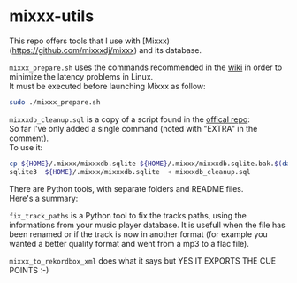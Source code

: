 # mixxx-utils

This repo offers tools that I use with [Mixxx)(https://github.com/mixxxdj/mixxx) and its database.


`mixxx_prepare.sh` uses the commands recommended in the [wiki](https://github.com/mixxxdj/mixxx/wiki/Adjusting%20Audio%20Latency)
in order to minimize the latency problems in Linux.  
It must be executed before launching Mixxx as follow:  
```bash
sudo ./mixxx_prepare.sh
```

`mixxxdb_cleanup.sql` is a copy of a script found in the [offical repo](https://github.com/mixxxdj/mixxx/tree/main/tools):  
So far I've only added a single command (noted with "EXTRA" in the comment).  
To use it:  
```bash
cp ${HOME}/.mixxx/mixxxdb.sqlite ${HOME}/.mixxx/mixxxdb.sqlite.bak.$(date +%y%m%d%H%M)
sqlite3  ${HOME}/.mixxx/mixxxdb.sqlite  < mixxxdb_cleanup.sql
```

There are Python tools, with separate folders and README files.  
Here's a summary:

`fix_track_paths` is a Python tool to fix the tracks paths, using the informations from 
your music player database. It is usefull when the file has been renamed or if the track is 
now in another format (for example you wanted a better quality format and went from a mp3 to a flac file).


`mixxx_to_rekordbox_xml` does what it says but YES IT EXPORTS THE CUE POINTS :-) 






